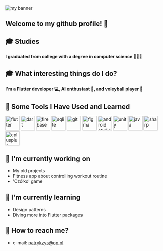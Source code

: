<img src="https://github.com/user-attachments/assets/64833952-d7b4-42a8-9fca-6ae364bac9d0" alt="my banner">

## Welcome to my github profile! 👋

## 🎓 Studies
<h4>
I graduated from college with a degree in computer science 👨🏻‍💻
</h4> 

## 🎓 What interesting things do I do?
<h4>
I'm a Flutter developer 💻, AI enthusiast 🤖, and voleyball player 🏐
</h4> 

## 🚀 Some Tools I Have Used and Learned
<p align="left">
  <img src="https://github.com/user-attachments/assets/91d865fe-c8b0-4b7f-bf6e-c1f4254860d9" alt="flutter" width="45" height="45"/>
  <img src="https://github.com/user-attachments/assets/a88e1ccc-0289-4a7c-b2f0-bd96869f9d3c" alt="dart" width="45" height="45"/>
  <img src="https://github.com/user-attachments/assets/c90361d2-d26f-433b-8dde-a1517bd9256c" alt="firebase" width="45" height="45"/>
  <img src="https://github.com/user-attachments/assets/9a95e133-d3f9-4cdc-9d97-57d08d155f9f" alt="sqlite" width="45" height="45"/>
  <img src="https://github.com/user-attachments/assets/5f54f949-ef73-4a51-bbf8-5bf62096e915" alt="git" width="45" height="45"/>
  <img src="https://github.com/user-attachments/assets/57087365-2aab-419d-a5b8-bf7d3eba3546" alt="figma" width="45" height="45"/>
  <img src="https://github.com/user-attachments/assets/d68684d3-aec9-47c1-8384-1fe3460663f5" alt="android studio" width="45" height="45"/>
  <img src="https://github.com/user-attachments/assets/f52bafba-dc17-4994-bc94-57a8f2063a32" alt="unity" width="45" height="45"/>
  <img src="https://github.com/user-attachments/assets/dff3c47b-68e2-44ca-aaa5-8c30a2802a83" alt="java" width="45" height="45"/>
  <img src="https://github.com/user-attachments/assets/196af12b-cb6c-4b66-ad0c-8333f87962b4" alt="sharp" width="45" height="45"/>
  <img src="https://github.com/user-attachments/assets/bd39d021-a222-4736-b846-d4d1075c9c0f" alt="cplusplus" width="45" height="45"/>
</p>



## 🔭 I'm currently working on

- My old projects
- Fitness app about controlling workout routine
- 'Czółko' game

## 🌱 I'm currently learning

- Design patterns
- Diving more into Flutter packages

## 📲 How to reach me?

- e-mail: patrykzys@op.pl



